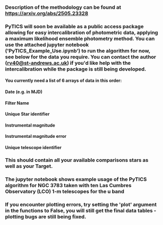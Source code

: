 ### Description of the methodology can be found at https://arxiv.org/abs/2505.23328

### PyTICS will soon be available as a public access package allowing for easy intercalibration of photometric data, applying a maximum likelihood ensemble photometry method. You can use the attached jupyter notebook ('PyTICS_Example_Use.ipynb') to run the algorithm for now, see below for the data you require. You can contact the author (rv40@st-andrews.ac.uk) if you'd like help with the intercalibration while the package is still being developed.

#### You currently need a list of 6 arrays of data in this order:
#### Date (e.g. in MJD)
#### Filter Name
#### Unique Star identifier
#### Instrumental magnitude
#### Instrumental magnitude error
#### Unique telescope identifier

### This should contain all your available comparisons stars as well as your Target.

### The jupyter notebook shows example usage of the PyTICS algorithm for NGC 3783 taken with ten Las Cumbres Observatory (LCO) 1-m telescopes for the u band 

### If you encounter plotting errors, try setting the 'plot' argument in the functions to False, you will still get the final data tables - plotting bugs are still being fixed.
